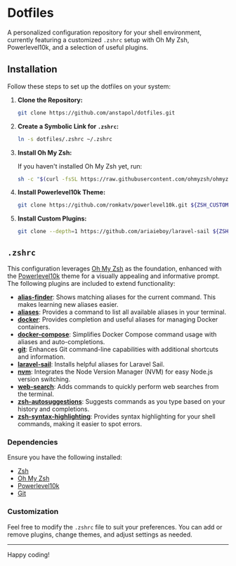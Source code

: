 # Dotfiles

A personalized configuration repository for your shell environment, currently featuring a customized `.zshrc` setup with Oh My Zsh, Powerlevel10k, and a selection of useful plugins.

## Installation

Follow these steps to set up the dotfiles on your system:

1. **Clone the Repository:**

   ```sh
   git clone https://github.com/anstapol/dotfiles.git
   ```

2. **Create a Symbolic Link for `.zshrc`:**

   ```sh
   ln -s dotfiles/.zshrc ~/.zshrc
   ```

3. **Install Oh My Zsh:**

   If you haven't installed Oh My Zsh yet, run:

   ```sh
   sh -c "$(curl -fsSL https://raw.githubusercontent.com/ohmyzsh/ohmyzsh/master/tools/install.sh)"
   ```

4. **Install Powerlevel10k Theme:**

   ```sh
   git clone https://github.com/romkatv/powerlevel10k.git ${ZSH_CUSTOM:-$HOME/.oh-my-zsh/custom}/themes/powerlevel10k
   ```

5. **Install Custom Plugins:**
   ```sh
   git clone --depth=1 https://github.com/ariaieboy/laravel-sail ${ZSH_CUSTOM:-~/.oh-my-zsh/custom}/plugins/laravel-sail
   ```

## `.zshrc`

This configuration leverages [Oh My Zsh](https://ohmyz.sh/) as the foundation, enhanced with the [Powerlevel10k](https://github.com/romkatv/powerlevel10k) theme for a visually appealing and informative prompt. The following plugins are included to extend functionality:

- [**alias-finder**](https://github.com/ohmyzsh/ohmyzsh/tree/master/plugins/alias-finder): Shows matching aliases for the current command. This makes learning new aliases easier.
- [**aliases**](https://github.com/ohmyzsh/ohmyzsh/tree/master/plugins/aliases): Provides a command to list all available aliases in your terminal.
- [**docker**](https://github.com/ohmyzsh/ohmyzsh/tree/master/plugins/docker): Provides completion and useful aliases for managing Docker containers.
- [**docker-compose**](https://github.com/ohmyzsh/ohmyzsh/tree/master/plugins/docker-compose): Simplifies Docker Compose command usage with aliases and auto-completions.
- [**git**](https://github.com/ohmyzsh/ohmyzsh/tree/master/plugins/git): Enhances Git command-line capabilities with additional shortcuts and information.
- [**laravel-sail**](https://github.com/ariaieboy/laravel-sail): Installs helpful aliases for Laravel Sail.
- [**nvm**](https://github.com/ohmyzsh/ohmyzsh/tree/master/plugins/nvm): Integrates the Node Version Manager (NVM) for easy Node.js version switching.
- [**web-search**](https://github.com/ohmyzsh/ohmyzsh/tree/master/plugins/web-search): Adds commands to quickly perform web searches from the terminal.
- [**zsh-autosuggestions**](https://github.com/ohmyzsh/ohmyzsh/tree/master/plugins/zsh-autosuggestions): Suggests commands as you type based on your history and completions.
- [**zsh-syntax-highlighting**](https://github.com/ohmyzsh/ohmyzsh/tree/master/plugins/zsh-syntax-highlighting): Provides syntax highlighting for your shell commands, making it easier to spot errors.

### Dependencies

Ensure you have the following installed:

- [Zsh](https://www.zsh.org/)
- [Oh My Zsh](https://ohmyz.sh/)
- [Powerlevel10k](https://github.com/romkatv/powerlevel10k)
- [Git](https://git-scm.com/)

### Customization

Feel free to modify the `.zshrc` file to suit your preferences. You can add or remove plugins, change themes, and adjust settings as needed.

---

Happy coding!